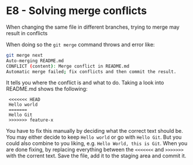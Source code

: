 # E8 - Solving merge conflicts

When changing the same file in different branches, trying to merge may result in conflicts

When doing so the `git merge` command throws and error like:

```bash
git merge next
Auto-merging README.md
CONFLICT (content): Merge conflict in README.md
Automatic merge failed; fix conflicts and then commit the result.
```

It tells you where the conflict is and what to do. Taking a look into README.md shows the following:

```text
 <<<<<<< HEAD
 Hello world
 =======
 Hello Git
 >>>>>>> feature-x
```

You have to fix this manually by deciding what the correct text should be. You may either decide to keep `Hello world` or go with `Hello Git`. But you could also combine to you liking, e.g. `Hello World, this is Git`.
When you are done fixing, by replacing everything between the `<<<<<<<` and `>>>>>>>` with the corrent text. Save the file, add it to the staging area and commit it.